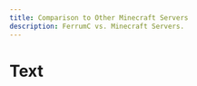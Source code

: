 ```yaml
---
title: Comparison to Other Minecraft Servers
description: FerrumC vs. Minecraft Servers.
---
```


# Text